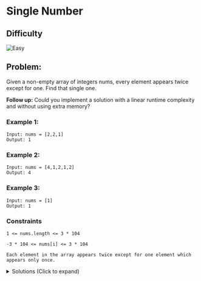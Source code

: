 # Single Number

## Difficulty

![Easy](https://img.shields.io/badge/easy-5cb85c?style=for-the-badge&logoColor=white)

## Problem:

Given a non-empty array of integers nums, every element appears twice except for one. Find that single one.

**Follow up:** Could you implement a solution with a linear runtime complexity and without using extra memory?

### Example 1:

```
Input: nums = [2,2,1]
Output: 1
```

### Example 2:

```
Input: nums = [4,1,2,1,2]
Output: 4
```

### Example 3:

```
Input: nums = [1]
Output: 1
```

### Constraints

`1 <= nums.length <= 3 * 104`

`-3 * 104 <= nums[i] <= 3 * 104`

`Each element in the array appears twice except for one element which appears only once.`

<details>
  <summary>Solutions (Click to expand)</summary>

### Explanation

#### Frequency Map

We can find the only number in the array that only appears once by using a hash map that records the frequencies of each number in the array and afterwards iterate over the map and return the number that only has one appearance

```
[4,1,2,1,2]

{
  1: 2,
  2: 1,
  4: 1
}

// return 4
```

#### XOR Operator

Making the following observations based on the XOR operator leads us to use it in a solution

1. `x ^ 0 = 0`

   - if one of the arguments are 0 the result will always be `x`

2. `x ^ x = 0`

   - if both of the arguments are the same, the result will always be `0`

3. `x ^ y ^ z = z ^ y ^ x`
   - XOR is commutative, we can change the order of our arguments without changing the result

If we know that `x ^ x = 0`, we know that the result of using the XOR operator on duplicates in the array will result in 0

```
[1,1,2,2]

[1^1^2^2]

[0^0]

0
```

If there is a number in the array without a duplicate, the number will be the only non-zero number in the array

```
[1,1,2,2,3]
[1^1 ^ 2^2 ^ 3]
[0 ^ 0 ^ 3]

3
```

Since XOR is commutative, we can rearrange order of the arguments and still get the same result

```
[1,3,2,1,2,1]

[1^3^2^1^2^1] = [1^1 ^ 2^2 ^ 3] = 3
```

For an `O(N)` solution, we use the XOR operator on every number in the array and the result will be the only single number

Space: `O(N)`

Time: ``O(1)

- [JavaScript](./single-number.js)
- [TypeScript](./single-number.ts)
- [Java](./single-number.java)
- [Go](./single-number.go)
</details>
